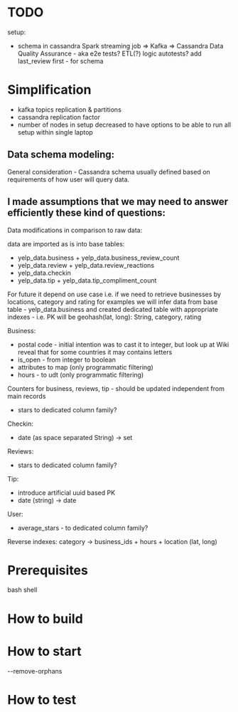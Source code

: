 # TODO
setup:
- schema in cassandra
Spark streaming job => Kafka => Cassandra
Data Quality Assurance - aka e2e tests?
ETL(?) logic autotests?
add last_review first - for schema

# Simplification
- kafka topics replication & partitions
- cassandra replication factor
- number of nodes in setup decreased to have options to be able 
to run all setup within single laptop

## Data schema modeling:
General consideration - Cassandra schema usually defined based on requirements of how user will query data.

I made assumptions that we may need to answer efficiently these kind of questions:
- 

Data modifications in comparison to raw data:

data are imported as is into base tables:
- yelp_data.business + yelp_data.business_review_count
- yelp_data.review + yelp_data.review_reactions
- yelp_data.checkin
- yelp_data.tip + yelp_data.tip_compliment_count

For future it depend on use case i.e. if we need to retrieve businesses by locations, category and rating for examples
we will infer data from base table - yelp_data.business 
and created dedicated table with appropriate indexes - i.e. PK will be geohash(lat, long): String, category, rating
  

Business:
- postal code - initial intention was to cast it to integer, but look up at Wiki reveal that for some countries it may contains letters
- is_open - from integer to boolean
- attributes to map (only programmatic filtering)
- hours - to udt (only programmatic filtering)

Counters for business, reviews, tip - should be updated independent from main records
- stars to dedicated column family?

Checkin:
- date (as space separated String) -> set<timestamp>

Reviews:
- stars to dedicated column family?

Tip:
- introduce artificial uuid based PK
- date (string) -> date

User:
- average_stars - to dedicated column family?


Reverse indexes:
category -> business_ids + hours + location (lat, long)
  

# Prerequisites
bash shell

# How to build

# How to start
--remove-orphans

# How to test
